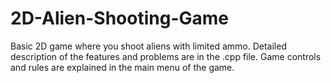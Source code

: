 # 2D-Alien-Shooting-Game
Basic 2D game where you shoot aliens with limited ammo. Detailed description of the features and problems are in the .cpp file. Game controls and rules are explained in the main menu of the game.
